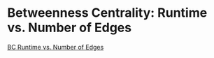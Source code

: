 # Betweenness Centrality: Runtime vs. Number of Edges

[BC Runtime vs. Number of Edges](https://raw.githubusercontent.com/gunrock/io/master/plots/gunrock_primitives_bc_edges_table.html ':include :type=markdown')
